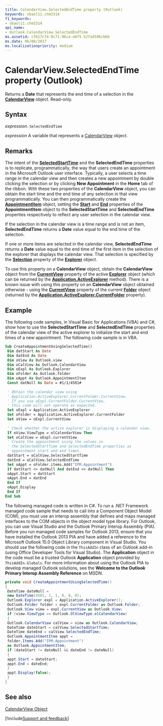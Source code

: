 ```yaml
---
title: CalendarView.SelectedEndTime property (Outlook)
keywords: vbaol11.chm3314
f1_keywords:
- vbaol11.chm3314
api_name:
- Outlook.CalendarView.SelectedEndTime
ms.assetid: cf617cf4-9c71-96ca-e8f5-52fa4596cb6b
ms.date: 06/08/2017
ms.localizationpriority: medium
---
```



# CalendarView.SelectedEndTime property (Outlook)

Returns a **Date** that represents the end time of a selection in the **[CalendarView](Outlook.CalendarView.md)** object. Read-only.


## Syntax

_expression_. `SelectedEndTime`

_expression_ A variable that represents a [CalendarView](Outlook.CalendarView.md) object.


## Remarks

The intent of the **[SelectedStartTime](Outlook.CalendarView.SelectedStartTime.md)** and the **SelectedEndTime** properties is to replicate, programmatically, the way that users create an appointment in the Microsoft Outlook user interface. Typically, a user selects a time range in the calendar view and then creates a new appointment by double clicking the selection or by clicking **New Appointment** in the **Home** tab of the ribbon. With these two properties of the **CalendarView** object, you can obtain the start time and the end time of any selection in that view programmatically. You can then programmatically create the **[AppointmentItem](Outlook.AppointmentItem.md)** object, setting the **[Start](Outlook.AppointmentItem.Start.md)** and **[End](Outlook.AppointmentItem.End.md)** properties of the **AppointmentItem** object to the **SelectedStartTime** and **SelectedEndTime** properties respectively to reflect any user selection in the calendar view.

If the selection in the calendar view is a time range and is not an item, **SelectedEndTime** returns a **Date** value equal to the end time of the selection.

If one or more items are selected in the calendar view, **SelectedEndTime** returns a **Date** value equal to the end time of the first item in the selection of the explorer that displays the calendar view. That selection is specified by the **[Selection](Outlook.Explorer.Selection.md)** property of the **[Explorer](Outlook.Explorer.md)** object.

To use this property on a **CalendarView** object, obtain the **CalendarView** object from the **[CurrentView](Outlook.Explorer.CurrentView.md)** property of the active **[Explorer](Outlook.Explorer.md)** object (which can be returned by the **[Application.ActiveExplorer](Outlook.Application.ActiveExplorer.md)** method). There is a known issue with using this property on an **CalendarView** object obtained otherwise - using the **[CurrentView](Outlook.Folder.CurrentView.md)** property of the current **[Folder](Outlook.Folder.md)** object (returned by the **[Application.ActiveExplorer.CurrentFolder](Outlook.Explorer.CurrentFolder.md)** property).


## Example

The following code samples, in Visual Basic for Applications (VBA) and C#, show how to use the **SelectedStartTime** and **SelectedEndTime** properties of the calendar view of the active explorer to initialize the start and end times of a new appointment. The following code sample is in VBA.


```vb
Sub CreateAppointmentUsingSelectedTime() 
 Dim datStart As Date 
 Dim datEnd As Date 
 Dim oView As Outlook.view 
 Dim oCalView As Outlook.CalendarView 
 Dim oExpl As Outlook.Explorer 
 Dim oFolder As Outlook.folder 
 Dim oAppt As Outlook.AppointmentItem 
 Const datNull As Date = #1/1/4501# 
 
 ' Obtain the calendar view using 
 ' Application.ActiveExplorer.CurrentFolder.CurrentView. 
 ' If you use oExpl.CurrentFolder.CurrentView, 
 ' this code will not operate as expected. 
 Set oExpl = Application.ActiveExplorer 
 Set oFolder = Application.ActiveExplorer.CurrentFolder 
 Set oView = oExpl.CurrentView 
 
 ' Check whether the active explorer is displaying a calendar view. 
 If oView.ViewType = olCalendarView Then 
 Set oCalView = oExpl.currentView 
 ' Create the appointment using the values in 
 ' the SelectedStartTime and SelectedEndTime properties as 
 ' appointment start and end times. 
 datStart = oCalView.SelectedStartTime 
 datEnd = oCalView.SelectedEndTime 
 Set oAppt = oFolder.items.Add("IPM.Appointment") 
 If datStart <> datNull And datEnd <> datNull Then 
 oAppt.Start = datStart 
 oAppt.End = datEnd 
 End If 
 oAppt.Display 
 End If 
End Sub
```

The following managed code is written in C#. To run a .NET Framework managed code sample that needs to call into a Component Object Model (COM), you must use an interop assembly that defines and maps managed interfaces to the COM objects in the object model type library. For Outlook, you can use Visual Studio and the Outlook Primary Interop Assembly (PIA). Before you run managed code samples for Outlook 2013, ensure that you have installed the Outlook 2013 PIA and have added a reference to the Microsoft Outlook 15.0 Object Library component in Visual Studio. You should use the following code in the `ThisAddIn` class of an Outlook add-in (using Office Developer Tools for Visual Studio). The **Application** object in the code must be a trusted Outlook **Application** object provided by `ThisAddIn.Globals`. For more information about using the Outlook PIA to develop managed Outlook solutions, see the **Welcome to the Outlook Primary Interop Assembly Reference** on MSDN.




```cs
private void CreateAppointmentUsingSelectedTime() 
{ 
 DateTime dateNull = 
 new DateTime(4501, 1, 1, 0, 0, 0); 
 Outlook.Explorer expl = Application.ActiveExplorer(); 
 Outlook.Folder folder = expl.CurrentFolder as Outlook.Folder; 
 Outlook.View view = expl.CurrentView as Outlook.View; 
 if (view.ViewType == Outlook.OlViewType.olCalendarView) 
 { 
 Outlook.CalendarView calView = view as Outlook.CalendarView; 
 DateTime dateStart = calView.SelectedStartTime; 
 DateTime dateEnd = calView.SelectedEndTime; 
 Outlook.AppointmentItem appt = 
 folder.Items.Add("IPM.Appointment") 
 as Outlook.AppointmentItem; 
 if (dateStart != dateNull && dateEnd != dateNull) 
 { 
 appt.Start = dateStart; 
 appt.End = dateEnd; 
 } 
 appt.Display(false); 
 } 
} 

```


## See also


[CalendarView Object](Outlook.CalendarView.md)

[!include[Support and feedback](~/includes/feedback-boilerplate.md)]